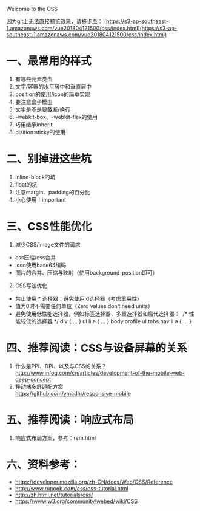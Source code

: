 Welcome to the CSS

因为git上无法直接预览效果，请移步至：
[https://s3-ap-southeast-1.amazonaws.com/vue201804121500/css/index.html](https://s3-ap-southeast-1.amazonaws.com/vue201804121500/css/index.html)

# 一、最常用的样式
1. 有哪些元素类型
2. 文字/容器的水平居中和垂直居中
3. position的使用/icon的简单实现
4. 要注意盒子模型
5. 文字是不是要截断/换行
6. -webkit-box、-webkit-flex的使用
7. 巧用继承inherit
8. pisition:sticky的使用

# 二、别掉进这些坑
1. inline-block的坑
2. float的坑
3. 注意margin、padding的百分比
4. 小心使用！important

# 三、CSS性能优化
1. 减少CSS/image文件的请求
* css压缩/css合并
* icon使用base64编码
* 图片的合并、压缩与映射（使用background-position即可）

2. CSS写法优化
* 禁止使用 * 选择器；避免使用id选择器（考虑重用性）
* 值为0时不需要任何单位（Zero values don‘t need units）
* 避免使用低性能选择器，例如标签选择器、多重选择器和后代选择器：  /* 性能较低的选择器 */ div { … } ul li a { … } body.profile ul.tabs.nav li a { … } 

# 四、推荐阅读：CSS与设备屏幕的关系
1. 什么是PPI、DPI、以及与CSS的关系？<br/>
http://www.infoq.com/cn/articles/development-of-the-mobile-web-deep-concept<br/>
2. 移动端多屏适配方案<br/>
https://github.com/ymcdhr/responsive-mobile<br/>

# 五、推荐阅读：响应式布局
1. 响应式布局方案，参考：rem.html

# 六、资料参考：
* https://developer.mozilla.org/zh-CN/docs/Web/CSS/Reference
* http://www.runoob.com/css/css-tutorial.html
* http://zh.html.net/tutorials/css/
* https://www.w3.org/community/webed/wiki/CSS

